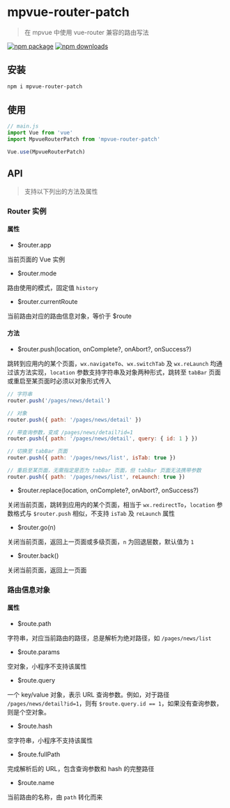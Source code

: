# mpvue-router-patch
> 在 mpvue 中使用 vue-router 兼容的路由写法

[![npm package](https://img.shields.io/npm/v/mpvue-router-patch.svg)](https://npmjs.org/package/mpvue-router-patch)
[![npm downloads](http://img.shields.io/npm/dm/mpvue-router-patch.svg)](https://npmjs.org/package/mpvue-router-patch)

## 安装

``` bash
npm i mpvue-router-patch
```

## 使用

``` js
// main.js
import Vue from 'vue'
import MpvueRouterPatch from 'mpvue-router-patch'

Vue.use(MpvueRouterPatch)
```

## API

> 支持以下列出的方法及属性

### Router 实例

#### 属性

* $router.app

当前页面的 Vue 实例

* $router.mode

路由使用的模式，固定值 `history`

* $router.currentRoute

当前路由对应的路由信息对象，等价于 $route

#### 方法

* $router.push(location, onComplete?, onAbort?, onSuccess?)

跳转到应用内的某个页面，`wx.navigateTo`、`wx.switchTab` 及 `wx.reLaunch` 均通过该方法实现，`location` 参数支持字符串及对象两种形式，跳转至 `tabBar` 页面或重启至某页面时必须以对象形式传入

``` js
// 字符串
router.push('/pages/news/detail')

// 对象
router.push({ path: '/pages/news/detail' })

// 带查询参数，变成 /pages/news/detail?id=1
router.push({ path: '/pages/news/detail', query: { id: 1 } })

// 切换至 tabBar 页面
router.push({ path: '/pages/news/list', isTab: true })

// 重启至某页面，无需指定是否为 tabBar 页面，但 tabBar 页面无法携带参数
router.push({ path: '/pages/news/list', reLaunch: true })
```

* $router.replace(location, onComplete?, onAbort?, onSuccess?)

关闭当前页面，跳转到应用内的某个页面，相当于 `wx.redirectTo`，`location` 参数格式与 `$router.push` 相似，不支持 `isTab` 及 `reLaunch` 属性

* $router.go(n)

关闭当前页面，返回上一页面或多级页面，`n` 为回退层数，默认值为 `1`

* $router.back()

关闭当前页面，返回上一页面

### 路由信息对象

#### 属性

* $route.path

字符串，对应当前路由的路径，总是解析为绝对路径，如 `/pages/news/list`

* $route.params

空对象，小程序不支持该属性

* $route.query

一个 key/value 对象，表示 URL 查询参数。例如，对于路径 `/pages/news/detail?id=1`，则有 `$route.query.id == 1`，如果没有查询参数，则是个空对象。

* $route.hash

空字符串，小程序不支持该属性

* $route.fullPath

完成解析后的 URL，包含查询参数和 hash 的完整路径

* $route.name

当前路由的名称，由 `path` 转化而来
